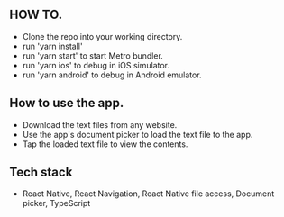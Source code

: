 ## HOW TO.

* Clone the repo into your working directory.
* run 'yarn install'
* run 'yarn start' to start Metro bundler.
* run 'yarn ios' to debug in iOS simulator.
* run 'yarn android' to debug in Android emulator.

## How to use the app.
* Download the text files from any website.
* Use the app's document picker to load the text file to the app.
* Tap the loaded text file to view the contents.

## Tech stack
* React Native, React Navigation, React Native file access, Document picker, TypeScript